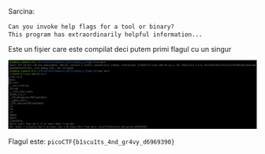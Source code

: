 Sarcina:
```
Can you invoke help flags for a tool or binary? 
This program has extraordinarily helpful information...
```

Este un fișier care este compilat deci putem primi flagul cu un singur

![alt text](image/wavee_flag.png)

Flagul este: `picoCTF{b1scu1ts_4nd_gr4vy_d6969390}`